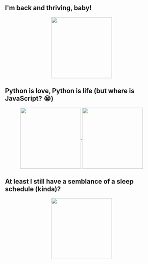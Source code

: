 ## I'm back and thriving, baby!
<div align="center">
  <a href="https://github.com/anuraghazra/github-readme-stats">
      <img height=200 align="center" src="http://github-profile-summary-cards.vercel.app/api/cards/profile-details?username=sebastianbarzaghi&theme=graywhite" />
  </a>
</div>

## Python is love, Python is life (but where is JavaScript? 😭)
<div align="center">
  <a href="https://github.com/anuraghazra/github-readme-stats">
    <img height=200 align="center" src="http://github-profile-summary-cards.vercel.app/api/cards/repos-per-language?username=sebastianbarzaghi&theme=graywhite" />
  </a>
  <a href="https://github.com/anuraghazra/convoychat">
    <img height=200 align="center" src="http://github-profile-summary-cards.vercel.app/api/cards/most-commit-language?username=sebastianbarzaghi&theme=graywhite"/>
  </a>
</div>

## At least I still have a semblance of a sleep schedule (kinda)?
<div align="center">
  <a href="https://github.com/anuraghazra/convoychat">
    <img height=200 align="center" src="http://github-profile-summary-cards.vercel.app/api/cards/productive-time?username=sebastianbarzaghi&theme=graywhite"/>
  </a>
</div>
